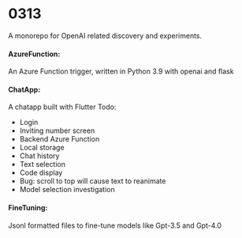 # 0313

A monorepo for OpenAI related discovery and experiments.

#### AzureFunction:

An Azure Function trigger, written in Python 3.9 with openai and flask

#### ChatApp:

A chatapp built with Flutter
Todo:
- Login
 - Inviting number screen
 - Backend Azure Function
- Local storage
 - Chat history
- Text selection
- Code display
- Bug: scroll to top will cause text to reanimate
- Model selection investigation



#### FineTuning:

Jsonl formatted files to fine-tune models like Gpt-3.5 and Gpt-4.0


